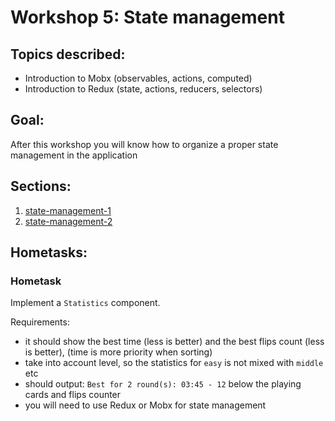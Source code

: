 # Workshop 5: State management

## Topics described:

- Introduction to Mobx (observables, actions, computed)
- Introduction to Redux (state, actions, reducers, selectors)

## Goal:

After this workshop you will know how to organize a proper state management in
the application

## Sections:

1. [state-management-1](state-management-1/state-management-1)
2. [state-management-2](state-management-2/state-management-2.md)

## Hometasks:

### Hometask

Implement a `Statistics` component.

Requirements:
- it should show the best time (less is better) and the best flips count (less is better),
(time is more priority when sorting)
- take into account level, so the statistics for `easy` is not mixed with `middle` etc
- should output: `Best for 2 round(s): 03:45 - 12` below the playing cards and flips counter
- you will need to use Redux or Mobx for state management


